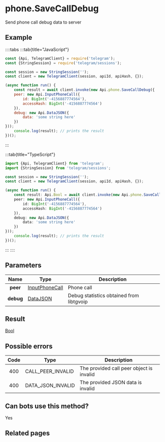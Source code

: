 # phone.SaveCallDebug

Send phone call debug data to server



## Example

::::tabs
:::tab{title="JavaScript"}
```js
const {Api, TelegramClient} = require('telegram');
const {StringSession} = require('telegram/sessions');

const session = new StringSession('');
const client = new TelegramClient(session, apiId, apiHash, {});

(async function run() {
    const result = await client.invoke(new Api.phone.SaveCallDebug({
    peer: new Api.InputPhoneCall({
        id: BigInt('-4156887774564'),
        accessHash: BigInt('-4156887774564')
    }),
    debug: new Api.DataJSON({
        data: 'some string here'
    })
}));
    console.log(result); // prints the result
})();
```
:::

:::tab{title="TypeScript"}
```ts
import {Api, TelegramClient} from 'telegram';
import {StringSession} from 'telegram/sessions';

const session = new StringSession('');
const client = new TelegramClient(session, apiId, apiHash, {});

(async function run() {
    const result: Api.Bool = await client.invoke(new Api.phone.SaveCallDebug({
    peer: new Api.InputPhoneCall({
        id: BigInt('-4156887774564'),
        accessHash: BigInt('-4156887774564')
    }),
    debug: new Api.DataJSON({
        data: 'some string here'
    })
}));
    console.log(result); // prints the result
})();
```
:::
::::



## Parameters

| Name | Type | Description |
| :--: | ---- | ----------- |
| **peer** | [InputPhoneCall](https://core.telegram.org/type/InputPhoneCall) | Phone call 
| **debug** | [DataJSON](https://core.telegram.org/type/DataJSON) | Debug statistics obtained from libtgvoip 


## Result

[Bool](https://core.telegram.org/type/Bool)



## Possible errors

| Code | Type | Description |
| :--: | ---- | ----------- |
| 400 | CALL\_PEER\_INVALID | The provided call peer object is invalid 
| 400 | DATA\_JSON\_INVALID | The provided JSON data is invalid 


## Can bots use this method?

Yes

## Related pages



